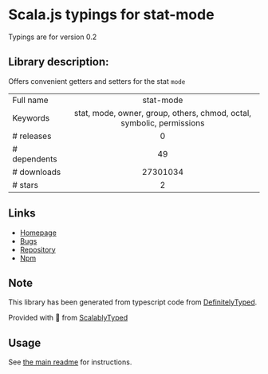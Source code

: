 
# Scala.js typings for stat-mode

Typings are for version 0.2

## Library description:
Offers convenient getters and setters for the stat `mode`

|                    |                 |
| ------------------ | :-------------: |
| Full name          | stat-mode |
| Keywords           | stat, mode, owner, group, others, chmod, octal, symbolic, permissions |
| # releases         | 0 |
| # dependents       | 49 |
| # downloads        | 27301034 |
| # stars            | 2 |

## Links
- [Homepage](https://github.com/TooTallNate/stat-mode)
- [Bugs](https://github.com/TooTallNate/stat-mode/issues)
- [Repository](https://github.com/TooTallNate/stat-mode)
- [Npm](https://www.npmjs.com/package/stat-mode)
    


## Note
This library has been generated from typescript code from [DefinitelyTyped](https://definitelytyped.org).

Provided with :purple_heart: from [ScalablyTyped](https://github.com/oyvindberg/ScalablyTyped)

## Usage
See [the main readme](../../readme.md) for instructions.



